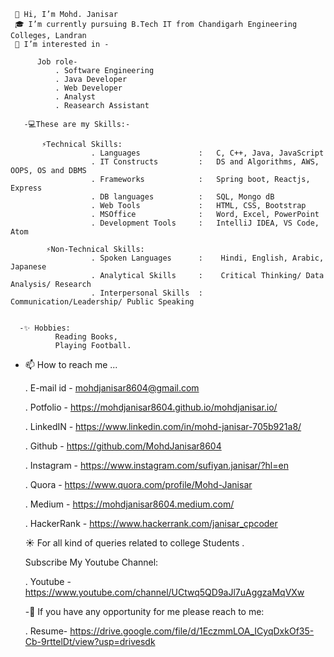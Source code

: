      👋 Hi, I’m Mohd. Janisar
     🎓 I’m currently pursuing B.Tech IT from Chandigarh Engineering Colleges, Landran
     👀 I’m interested in -
          
          Job role-
              . Software Engineering 
              . Java Developer
              . Web Developer
              . Analyst 
              . Reasearch Assistant
               
       -💻These are my Skills:-
           
           ⚡Technical Skills: 
                      . Languages             :   C, C++, Java, JavaScript 
                      . IT Constructs         :   DS and Algorithms, AWS, OOPS, OS and DBMS 
                      . Frameworks            :   Spring boot, Reactjs, Express
                      . DB languages          :   SQL, Mongo dB
                      . Web Tools             :   HTML, CSS, Bootstrap
                      . MSOffice              :   Word, Excel, PowerPoint
                      . Development Tools     :   IntelliJ IDEA, VS Code, Atom
    
            ⚡Non-Technical Skills:
                      . Spoken Languages      :    Hindi, English, Arabic, Japanese
                      . Analytical Skills     :    Critical Thinking/ Data Analysis/ Research
                      . Interpersonal Skills  :    Communication/Leadership/ Public Speaking


      -✨ Hobbies: 
              Reading Books, 
              Playing Football.
              
  - 📫 How to reach me ...
       
       . E-mail id    - mohdjanisar8604@gmail.com
       
       . Potfolio     - https://mohdjanisar8604.github.io/mohdjanisar.io/
       
       
       . LinkedIN     - https://www.linkedin.com/in/mohd-janisar-705b921a8/
       
       . Github       - https://github.com/MohdJanisar8604
       
       . Instagram    - https://www.instagram.com/sufiyan.janisar/?hl=en
       
       . Quora        - https://www.quora.com/profile/Mohd-Janisar
       
       . Medium       - https://mohdjanisar8604.medium.com/
       
       . HackerRank   - https://www.hackerrank.com/janisar_cpcoder
     
     
      ☀ For all kind of queries related to college Students . 
       
       Subscribe My Youtube Channel:
      
      . Youtube      - https://www.youtube.com/channel/UCtwq5QD9aJl7uAggzaMqVXw
      
      
      -🎫 If you have any opportunity for me please reach to me:
      
      . Resume- https://drive.google.com/file/d/1EczmmLOA_ICyqDxkOf35-Cb-9rttelDt/view?usp=drivesdk


